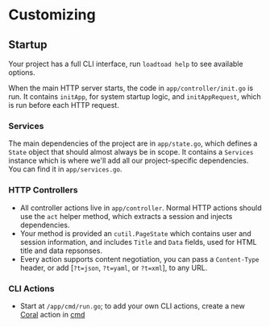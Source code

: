 <!--- Content managed by Project Forge, see [projectforge.md] for details. -->
# Customizing

## Startup

Your project has a full CLI interface, run `loadtoad help` to see available options.

When the main HTTP server starts, the code in `app/controller/init.go` is run. 
It contains `initApp`, for system startup logic, and `initAppRequest`, which is run before each HTTP request. 

### Services

The main dependencies of the project are in `app/state.go`, which defines a `State` object that should almost always be in scope. 
It contains a `Services` instance which is where we'll add all our project-specific dependencies. 
You can find it in `app/services.go`.

### HTTP Controllers

- All controller actions live in `app/controller`. Normal HTTP actions should use the `act` helper method, which extracts a session and injects dependencies.
- Your method is provided an `cutil.PageState` which contains user and session information, and includes `Title` and `Data` fields, used for HTML title and data repsonses.
- Every action supports content negotiation, you can pass a `Content-Type` header, or add [`?t=json`, `?t=yaml`, or `?t=xml`], to any URL.

### CLI Actions

- Start at `/app/cmd/run.go`; to add your own CLI actions, create a new [Coral](https://github.com/muesli/coral) action in [cmd](/m/core/fs/app/cmd)
